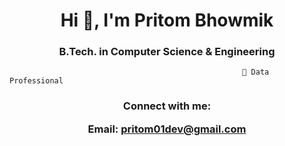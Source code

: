 <h1 align="center">Hi 👋, I'm Pritom Bhowmik</h1>
<h3 align="center"> B.Tech. in Computer Science & Engineering </h3>


                                                        🔭 Data Professional




<h3 align="center">Connect with me:

Email: pritom01dev@gmail.com </h3>
<p align="center">
</p>








